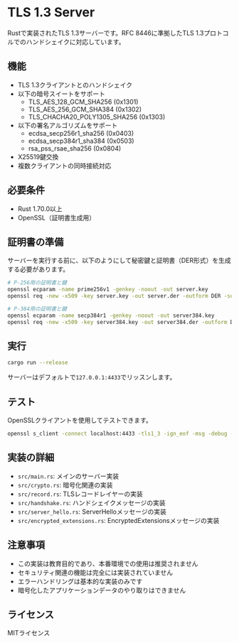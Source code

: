 # TLS 1.3 Server

Rustで実装されたTLS 1.3サーバーです。RFC 8446に準拠したTLS 1.3プロトコルでのハンドシェイクに対応しています。

## 機能

- TLS 1.3クライアントとのハンドシェイク
- 以下の暗号スイートをサポート
  - TLS_AES_128_GCM_SHA256 (0x1301)
  - TLS_AES_256_GCM_SHA384 (0x1302)
  - TLS_CHACHA20_POLY1305_SHA256 (0x1303)
- 以下の署名アルゴリズムをサポート
  - ecdsa_secp256r1_sha256 (0x0403)
  - ecdsa_secp384r1_sha384 (0x0503)
  - rsa_pss_rsae_sha256 (0x0804)
- X25519鍵交換
- 複数クライアントの同時接続対応

## 必要条件

- Rust 1.70.0以上
- OpenSSL（証明書生成用）

## 証明書の準備

サーバーを実行する前に、以下のようにして秘密鍵と証明書（DER形式）を生成する必要があります。

```bash
# P-256用の証明書と鍵
openssl ecparam -name prime256v1 -genkey -noout -out server.key
openssl req -new -x509 -key server.key -out server.der -outform DER -subj "/CN=localhost"

# P-384用の証明書と鍵
openssl ecparam -name secp384r1 -genkey -noout -out server384.key
openssl req -new -x509 -key server384.key -out server384.der -outform DER -subj "/CN=localhost"
```

## 実行

```bash
cargo run --release
```

サーバーはデフォルトで`127.0.0.1:4433`でリッスンします。

## テスト

OpenSSLクライアントを使用してテストできます。

```bash
openssl s_client -connect localhost:4433 -tls1_3 -ign_eof -msg -debug -state -trace
```

## 実装の詳細

- `src/main.rs`: メインのサーバー実装
- `src/crypto.rs`: 暗号化関連の実装
- `src/record.rs`: TLSレコードレイヤーの実装
- `src/handshake.rs`: ハンドシェイクメッセージの実装
- `src/server_hello.rs`: ServerHelloメッセージの実装
- `src/encrypted_extensions.rs`: EncryptedExtensionsメッセージの実装

## 注意事項

- この実装は教育目的であり、本番環境での使用は推奨されません
- セキュリティ関連の機能は完全には実装されていません
- エラーハンドリングは基本的な実装のみです
- 暗号化したアプリケーションデータのやり取りはできません

## ライセンス

MITライセンス 
